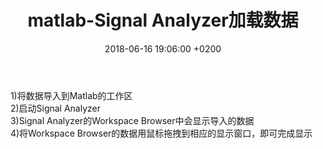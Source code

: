 ﻿---
layout: post
title:  "matlab-Signal Analyzer加载数据"
date:   2018-06-16 19:06:00 +0200
categories: _posts
---

&nbsp;&nbsp;1)将数据导入到Matlab的工作区  
&nbsp;&nbsp;2)启动Signal Analyzer  
&nbsp;&nbsp;3)Signal Analyzer的Workspace Browser中会显示导入的数据  
&nbsp;&nbsp;4)将Workspace Browser的数据用鼠标拖拽到相应的显示窗口，即可完成显示
